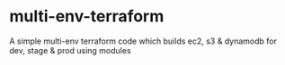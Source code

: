 # multi-env-terraform
A simple multi-env terraform code which builds ec2, s3 &amp; dynamodb for dev, stage &amp; prod using modules
